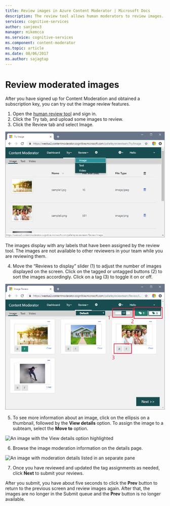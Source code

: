 ```yaml
---
title: Review images in Azure Content Moderator | Microsoft Docs
description: The review tool allows human moderators to review images.
services: cognitive-services
author: sanjeev3
manager: mikemcca
ms.service: cognitive-services
ms.component: content-moderator
ms.topic: article
ms.date: 08/06/2017
ms.author: sajagtap
---
```


# Review moderated images

After you have signed up for Content Moderation and obtained a subscription key, you can try out the image review features.

1.	Open the [human review tool](https://contentmoderator.cognitive.microsoft.com/) and sign in. 
2.	Click the Try tab, and upload some images to review.
3.	Click the Review tab and select Image.

  ![Chrome browser showing the review tool with the Review Image option highlighted](images/review-images-1.png)

  The images display with any labels that have been assigned by the review tool. The images are not available to other reviewers in your team while you are reviewing them.

4.	Move the “Reviews to display” slider (1) to adjust the number of images displayed on the screen. Click on the tagged or untagged buttons (2) to sort the images accordingly. Click on a tag (3) to toggle it on or off.

  ![Chrome browser showing the Review tool with tagged images for review](images/review-images-2.png)
 
5.	To see more information about an image, click on the ellipsis on a thumbnail, followed by the **View details** option. To assign the image to a subteam, select the **Move to** option.
 
  ![An image with the View details option highlighted](images/review-images-3.png)

6. Browse the image moderation information on the details page.

  ![An image with moderation details listed in an separate pane](images/review-images-4.png)
 
7.	Once you have reviewed and updated the tag assignments as needed, click **Next** to submit your reviews.

After you submit, you have about five seconds to click the **Prev** button to return to the previous screen and review images again. After that, the images are no longer in the Submit queue and the **Prev** button is no longer available.
